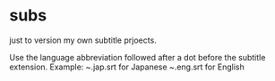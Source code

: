# subs
just to version my own subtitle prjoects.

Use the language abbreviation followed after a dot before the subtitle extension.
Example:
~.jap.srt for Japanese
~.eng.srt for English
